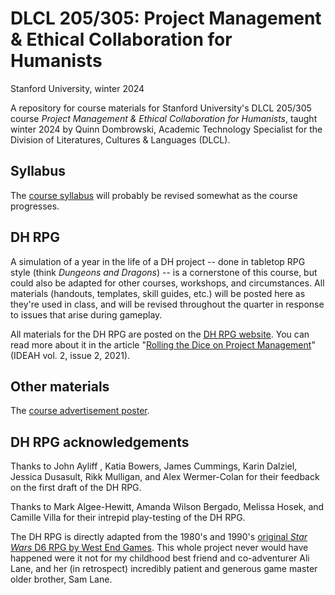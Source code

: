 # DLCL 205/305: Project Management & Ethical Collaboration for Humanists

Stanford University, winter 2024

A repository for course materials for Stanford University's DLCL 205/305 course _Project Management & Ethical Collaboration for Humanists_, taught winter 2024 by Quinn Dombrowski, Academic Technology Specialist for the Division of Literatures, Cultures & Languages (DLCL).

## Syllabus

The [course syllabus](dlcl205syllabus-2024.md) will probably be revised somewhat as the course progresses.

## DH RPG

A simulation of a year in the life of a DH project -- done in tabletop RPG style (think _Dungeons and Dragons_) -- is a cornerstone of this course, but could also be adapted for other courses, workshops, and circumstances. All materials (handouts, templates, skill guides, etc.) will be posted here as they're used in class, and will be revised throughout the quarter in response to issues that arise during gameplay.

All materials for the DH RPG are posted on the [DH RPG website](https://dhrpg.github.io/). You can read more about it in the article "[Rolling the Dice on Project Management](https://ideah.pubpub.org/pub/9xiyfz6h/release/3)" (IDEAH vol. 2, issue 2, 2021).

## Other materials

The [course advertisement poster](dlcl205-poster.pdf).

## DH RPG acknowledgements

Thanks to John Ayliff , Katia Bowers, James Cummings, Karin Dalziel, Jessica Dusasult, Rikk Mulligan, and Alex Wermer-Colan for their feedback on the first draft of the DH RPG.

Thanks to Mark Algee-Hewitt, Amanda Wilson Bergado, Melissa Hosek, and Camille Villa for their intrepid play-testing of the DH RPG.

The DH RPG is directly adapted from the 1980's and 1990's [original _Star Wars_ D6 RPG by West End Games](http://www.starwarstimeline.net/Westendgames.htm). This whole project never would have happened were it not for my childhood best friend and co-adventurer Ali Lane, and her (in retrospect) incredibly patient and generous game master older brother, Sam Lane.
